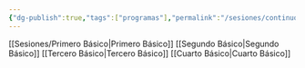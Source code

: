 ```yaml
---
{"dg-publish":true,"tags":["programas"],"permalink":"/sesiones/continuo-preventivo/","dgPassFrontmatter":true,"noteIcon":"","updated":"2025-06-15T02:50:11.132-04:00"}
---
```




[[Sesiones/Primero Básico\|Primero Básico]]
[[Segundo Básico\|Segundo Básico]]
[[Tercero Básico\|Tercero Básico]]
[[Cuarto Básico\|Cuarto Básico]]


 